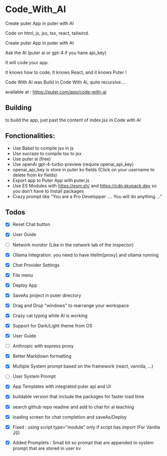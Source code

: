 # Code_With_AI
 
Create puter App in puter with AI

Code on html, js, jsx, tsx, react, tailwind.

Create puter App in puter with AI

Ask the AI (puter ai or gpt-4 if you hane api_key) 

It will code your app.

It knows how to code, It knows React, and it knows Puter ! 

Code With AI was Build in Code With Ai, quite recursive....

available at : https://puter.com/app/code-with-ai


## Building
to build the app, just past the content of index.jsx in Code with AI


## Fonctionalities:
- Use Babel to compile jsx in js
- Use sucraze to compile tsx to jsx
- Use puter ai (free)
- Use openAi gpt-4-turbo-preview (require openai_api_key)
- openai_api_key is store in puter kv fields  (Click on your username to delete from kv fields)
- Export app to Puter App with puter.js
- Use ES Modules with https://esm.sh/ and https://cdn.skypack.dev so you don't have to install packages 
- Crazy prompt like "You are a Pro Developper .... You will do anything ..."

## Todos
- [x] Reset Chat button
- [x] User Guide
- [ ] Network monitor (Like in the network tab of the inspector)
- [x] Ollama Integration. you need to have litellm[proxy] and ollama running
- [x] Chat Provider Settings
- [x] File menu
- [x] Deploy App
- [x] SaveAs project in puter directory
- [x] Drag and Drop "windows" to rearrange your workspace
- [x] Crazy cat typing while AI is working
- [x] Support for Dark/Light theme from OS
- [x] User Guide
- [ ] Anthropic with express proxy
- [x] Better Markdown formatting
- [x] Multiple System prompt based on the framework (react, vannila, ...)
- [ ] User System Prompt
- [x] App Templates with integrated puter api and UI
- [x] buildable version that include the packages for faster load time
- [x] search github repo readme and add to chat for ai teaching
- [x] loading screen for chat completion and saveAs/Deploy
- [x] Fixed : using script type="module" only if script has import  (For Vanilla JS)
- [x] Added Promplets : Small bit so prompt that are appended to system prompt that are stored in user kv


 
